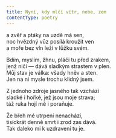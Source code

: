 ```yaml
---
title: Nyní, kdy mlčí vítr, nebe, zem
contentType: poetry
---
```


<section>

a zvěř a ptáky na uzdě má sen,  
noc hvězdný vůz posílá kroužit ven  
a moře bez vln leží v lůžku svém.

</section>

<section>

Bdím, myslím, žhnu, pláči tu před zrakem,  
jenž ničí — dává sladkým strastem v plen.  
Můj stav je válka: všady hněv a sten.  
Jen na ni mysle trochu klidný jsem.

</section>

<section>

Z jednoho zdroje jasného tak vzchází  
sladké i hořké, jež jsou moje strava;  
táž ruka hojí mě i poraňuje.

</section>

<section>

Že břeh mé utrpení nenachází,  
tisíckrát denně smrt i zrod zas dává.  
Tak daleko mi k uzdravení tu je.

</section>
